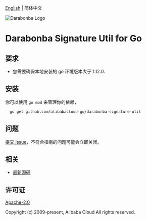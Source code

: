 [English](README.md) | 简体中文

![Darabonba Logo](https://aliyunsdk-pages.alicdn.com/icons/dara_logo.svg)

# Darabonba Signature Util for Go

## 要求
- 您需要确保本地安装的 go 环境版本大于 1.12.0.

## 安装
你可以使用 `go mod` 来管理你的依赖，
```sh
  go get github.com/alibabacloud-go/darabonba-signature-util
```

## 问题
[提交 Issue](https://github.com/alibabacloud-go/darabonba-signature-util/issues/new)，不符合指南的问题可能会立即关闭。

## 相关
* [最新源码](https://github.com/alibabacloud-go/darabonba-signature-util/)

## 许可证
[Apache-2.0](http://www.apache.org/licenses/LICENSE-2.0)

Copyright (c) 2009-present, Alibaba Cloud All rights reserved.
